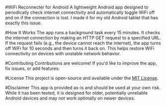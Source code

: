 #WiFi Reconnecter for Android
A lightweight Android app designed to periodically check internet connectivity and automatically toggle WiFi off and on if the connection is lost.
I made it for my old Android tablet that has exactly this issue.

#How It Works
The app runs a background task every 15 minutes.
It checks the internet connection by making an HTTP GET request to a specified URL.
If the request fails (e.g., the device cannot reach the internet), the app turns off WiFi for 10 seconds and then turns it back on.
This helps restore WiFi connectivity on devices with unstable network behavior.

#Contributing
Contributions are welcome! If you'd like to improve the app, fix issues, or add features:

#License
This project is open-source and available under the [MIT License](https://choosealicense.com/licenses/mit/).

#Disclaimer
This app is provided as-is and should be used at your own risk. While it has been tested, it is designed for older, potentially unreliable Android devices and may not work optimally on newer devices.
